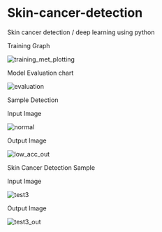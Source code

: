 # Skin-cancer-detection
Skin cancer detection / deep learning using python


Training Graph

![training_met_plotting](https://user-images.githubusercontent.com/93298291/197681901-087e926f-7798-42e1-a455-997555114ac6.png)


Model Evaluation chart

![evaluation](https://user-images.githubusercontent.com/93298291/197681923-a2f22fb1-e9a8-459d-bcb7-aa49f565ec30.png)



Sample Detection

Input Image

![normal](https://user-images.githubusercontent.com/93298291/197682236-406687d0-85f2-40bf-8115-56a74fe4a366.png)

Output Image

![low_acc_out](https://user-images.githubusercontent.com/93298291/197682292-5c0180c3-6ce4-4b15-aef4-0b6bc0d20c3f.jpg)


Skin Cancer Detection Sample

Input Image

![test3](https://user-images.githubusercontent.com/93298291/197682351-9ca19761-017c-456a-b4bb-b70bdca6f73d.jpg)


Output Image

![test3_out](https://user-images.githubusercontent.com/93298291/197682361-f8704bf5-886c-45ec-8f83-f0c696aa3dc5.jpg)



